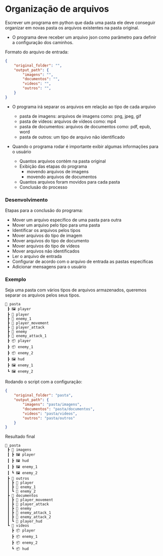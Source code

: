# Organização de arquivos

Escrever um programa em python que dada uma pasta ele deve conseguir organizar em novas pasta os arquivos existentes na pasta original.

- O programa deve receber um arquivo json como parâmetro para definir a configuração dos caminhos.

Formato do arquivo de entrada:

```json
{
	"original_folder": "",
	"output_path": {
		"imagens": "",
		"documentos": "",
		"videos": "",
		"outros": "",
	}
}
```

- O programa irá separar os arquivos em relação ao tipo de cada arquivo
    - pasta de imagens: arquivos de imagens como: png, jpeg, gif
    - pasta de vídeos: arquivos de vídeos como: mp4
    - pasta de documentos: arquivos de documentos como: pdf, epub, word
    - pasta de outros: um tipo de arquivo não identificado

- Quando o programa rodar é importante exibir algumas informações para o usuário
    - Quantos arquivos contém na pasta original
    - Exibição das etapas do programa
        - movendo arquivos de imagens
        - movendo arquivos de documentos
    - Quantos arquivos foram movidos para cada pasta
    - Conclusão do processo

### Desenvolvimento

Etapas para a conclusão do programa:

- Mover um arquivo específico de uma pasta para outra
- Mover um arquivo pelo tipo  para uma pasta
- Identificar os arquivos pelos tipos
- Mover arquivos do tipo de imagem
- Mover arquivos do tipo de documento
- Mover arquivos do tipo de vídeos
- Mover arquivos não identificados
- Ler o arquivo de entrada
- Configurar de acordo com o arquivo de entrada as pastas específicas
- Adicionar mensagens para o usuário

### Exemplo

Seja uma pasta com vários tipos de arquivos armazenados, queremos separar os arquivos pelos seus tipos.

```
📂 pasta
 ┣ 🖼️ player
 ┣ 🧊 player
 ┣ 🧊 enemy_1
 ┣ 📜 player_movement
 ┣ 📜 player_attack
 ┣ 📜 enemy
 ┣ 📜 enemy_attack_1
 ┣ 📦 player
 ┣ 📦 enemy_1
 ┣ 📦 enemy_2
 ┣ 🖼️ hud
 ┣ 🖼️ enemy_1
 ┗ 🖼️ enemy_2
```

Rodando o script com a configuração:

```json
{
	"original_folder": "pasta",
	"output_path": {
		"imagens": "pasta/imagens",
		"documentos": "pasta/documentos",
		"videos": "pasta/videos",
		"outros": "pasta/outros"
	}
}
```

Resultado final

```
📂 pasta
 ┣ 📂 imagens
 ┃ ┣ 🖼️ player
 ┃ ┣ 🖼️ hud
 ┃ ┣ 🖼️ enemy_1
 ┃ ┗ 🖼️ enemy_2
 ┣ 📂 outros
 ┃ ┣ 🧊 player
 ┃ ┣ 🧊 enemy_1
 ┃ ┗ 🧊 enemy_2
 ┣ 📂 documentos
 ┃ ┣ 📜 player_movement
 ┃ ┣ 📜 player_attack
 ┃ ┣ 📜 enemy
 ┃ ┣ 📜 enemy_attack_1
 ┃ ┣ 📜 enemy_attack_2
 ┃ ┗ 📜 player_hud
 ┗ 📂 videos
   ┣ 📦 player
   ┣ 📦 enemy_1
   ┣ 📦 enemy_2
   ┗ 📦 hud

```